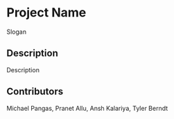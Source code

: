 # Project Name

Slogan

## Description

Description

## Contributors

Michael Pangas, Pranet Allu, Ansh Kalariya, Tyler Berndt
